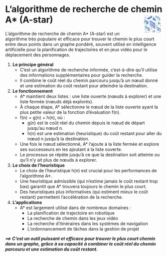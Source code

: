 # __L’algorithme de recherche de chemin A* (A-star)__ <a href="../../"><img src="../../assets/atomicDs.png" alt="Data science" align="right" height="64px"></a>
L’algorithme de recherche de chemin A* (A-star) est un algorithme très populaire et efficace pour trouver le chemin le plus court entre deux points dans un graphe pondéré, souvent utilisé en intelligence artificielle pour la planification de trajectoires et en jeux vidéo pour le déplacement des personnages.
1. **Le principe général**  
    * C’est un algorithme de recherche informée, c’est-à-dire qu’il utilise des informations supplémentaires pour guider la recherche.
    * Il combine le coût réel du chemin parcouru jusqu’à un nœud donné et une estimation du coût restant pour atteindre la destination.
2. **Le fonctionnement**
    * A* maintient deux listes : une liste ouverte (nœuds à explorer) et une liste fermée (nœuds déjà explorés).
    * À chaque étape, A* sélectionne le nœud de la liste ouverte ayant la plus petite valeur de la fonction d’évaluation f(n).
    * f(n) = g(n) + h(n), où :
        * g(n) est le coût réel du chemin depuis le nœud de départ jusqu’au nœud n.
        * h(n) est une estimation (heuristique) du coût restant pour aller du nœud n jusqu’à la destination.
    * Une fois le nœud sélectionné, A* l’ajoute à la liste fermée et explore ses successeurs en les ajoutant à la liste ouverte.
    * Le processus se répète jusqu’à ce que la destination soit atteinte ou qu’il n’y ait plus de nœuds à explorer.
3. **Le choix de l’heuristique**
    * Le choix de l’heuristique h(n) est crucial pour les performances de l’algorithme A*.
    * Une heuristique admissible (qui n’estime jamais le coût restant trop bas) garantit que A* trouvera toujours le chemin le plus court.
    * Des heuristiques plus informatives (qui estiment mieux le coût restant) permettent l’accélération de la recherche.
4. **L’applications**
    * A* est largement utilisé dans de nombreux domaines :
        * La planification de trajectoire en robotique
        * La recherche de chemin dans les jeux vidéo
        * La recherche d’itinéraires dans les systèmes de navigation
        * L’ordonnancement de tâches dans la gestion de projet

_**⟹ C’est un outil puissant et efficace pour trouver le plus court chemin dans un graphe, grâce à sa capacité à combiner le coût réel du chemin parcouru et une estimation du coût restant.**_